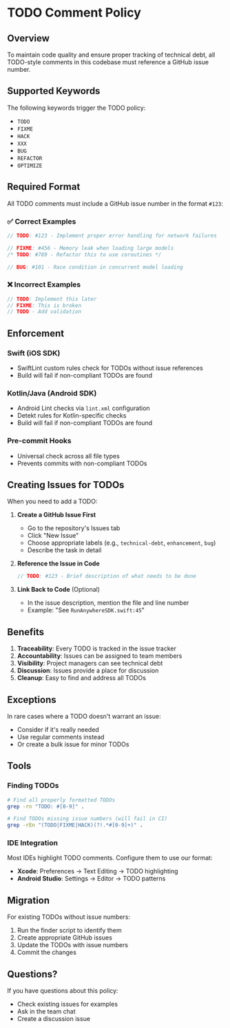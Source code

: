 # TODO Comment Policy

## Overview

To maintain code quality and ensure proper tracking of technical debt, all TODO-style comments in this codebase must reference a GitHub issue number.

## Supported Keywords

The following keywords trigger the TODO policy:
- `TODO`
- `FIXME`
- `HACK`
- `XXX`
- `BUG`
- `REFACTOR`
- `OPTIMIZE`

## Required Format

All TODO comments must include a GitHub issue number in the format `#123`:

### ✅ Correct Examples

```swift
// TODO: #123 - Implement proper error handling for network failures
```

```kotlin
// FIXME: #456 - Memory leak when loading large models
/* TODO: #789 - Refactor this to use coroutines */
```

```java
// BUG: #101 - Race condition in concurrent model loading
```

### ❌ Incorrect Examples

```swift
// TODO: Implement this later
// FIXME: This is broken
// TODO - Add validation
```

## Enforcement

### Swift (iOS SDK)
- SwiftLint custom rules check for TODOs without issue references
- Build will fail if non-compliant TODOs are found

### Kotlin/Java (Android SDK)
- Android Lint checks via `lint.xml` configuration
- Detekt rules for Kotlin-specific checks
- Build will fail if non-compliant TODOs are found

### Pre-commit Hooks
- Universal check across all file types
- Prevents commits with non-compliant TODOs

## Creating Issues for TODOs

When you need to add a TODO:

1. **Create a GitHub Issue First**
   - Go to the repository's Issues tab
   - Click "New Issue"
   - Choose appropriate labels (e.g., `technical-debt`, `enhancement`, `bug`)
   - Describe the task in detail

2. **Reference the Issue in Code**
   ```swift
   // TODO: #123 - Brief description of what needs to be done
   ```

3. **Link Back to Code** (Optional)
   - In the issue description, mention the file and line number
   - Example: "See `RunAnywhereSDK.swift:45`"

## Benefits

1. **Traceability**: Every TODO is tracked in the issue tracker
2. **Accountability**: Issues can be assigned to team members
3. **Visibility**: Project managers can see technical debt
4. **Discussion**: Issues provide a place for discussion
5. **Cleanup**: Easy to find and address all TODOs

## Exceptions

In rare cases where a TODO doesn't warrant an issue:
- Consider if it's really needed
- Use regular comments instead
- Or create a bulk issue for minor TODOs

## Tools

### Finding TODOs

```bash
# Find all properly formatted TODOs
grep -rn "TODO: #[0-9]" .

# Find TODOs missing issue numbers (will fail in CI)
grep -rEn "(TODO|FIXME|HACK)(?!.*#[0-9]+)" .
```

### IDE Integration

Most IDEs highlight TODO comments. Configure them to use our format:
- **Xcode**: Preferences → Text Editing → TODO highlighting
- **Android Studio**: Settings → Editor → TODO patterns

## Migration

For existing TODOs without issue numbers:

1. Run the finder script to identify them
2. Create appropriate GitHub issues
3. Update the TODOs with issue numbers
4. Commit the changes

## Questions?

If you have questions about this policy:
- Check existing issues for examples
- Ask in the team chat
- Create a discussion issue
